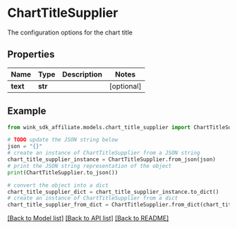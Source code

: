 # ChartTitleSupplier

The configuration options for the chart title

## Properties

Name | Type | Description | Notes
------------ | ------------- | ------------- | -------------
**text** | **str** |  | [optional] 

## Example

```python
from wink_sdk_affiliate.models.chart_title_supplier import ChartTitleSupplier

# TODO update the JSON string below
json = "{}"
# create an instance of ChartTitleSupplier from a JSON string
chart_title_supplier_instance = ChartTitleSupplier.from_json(json)
# print the JSON string representation of the object
print(ChartTitleSupplier.to_json())

# convert the object into a dict
chart_title_supplier_dict = chart_title_supplier_instance.to_dict()
# create an instance of ChartTitleSupplier from a dict
chart_title_supplier_from_dict = ChartTitleSupplier.from_dict(chart_title_supplier_dict)
```
[[Back to Model list]](../README.md#documentation-for-models) [[Back to API list]](../README.md#documentation-for-api-endpoints) [[Back to README]](../README.md)



